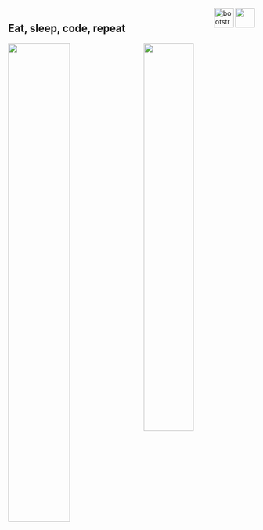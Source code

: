 <img src="https://static.wikia.nocookie.net/minecraft/images/f/fe/GrassNew.png/revision/latest/scale-to-width-down/40" width="40" height="40" align="right"/>
<img src="https://devicons.github.io/devicon/devicon.git/icons/java/java-original.svg" alt="bootstrap" width="40" height="40" align="right"/>
<h2>Eat, sleep, code, repeat</h2>

<img align="right" width="45%" src="https://github-readme-stats.vercel.app/api/top-langs/?username=WakkaFlocka239&theme=dark&layout=compact&hide_border=true&bg_color=0D1117&title_color=915bf5"/>

<img align="left" width="50%" src="https://github-readme-stats.vercel.app/api?username=WakkaFlocka239&custom_title=WakkaFlocka's%20Github%20Stats&show_icons=true&theme=dark&hide_border=true&bg_color=0D1117&title_color=915bf5&icon_color=b27325"/>

<!-- 
<img align="right" width="50%" src="https://github-readme-stats.vercel.app/api/wakatime?username=WakkaFlocka&custom_title=WakaTime%20Stats&theme=dark&hide_border=true&bg_color=0D1117&title_color=915bf5"/>
--!>

